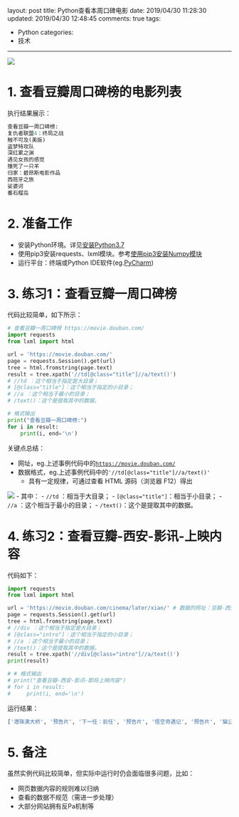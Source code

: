 layout: post
title: Python查看本周口碑电影
date: 2019/04/30 11:28:30
updated: 2019/04/30 12:48:45
comments: true
tags:
- Python
categories:
- 技术

---
<img src="../../../../uploads/PythonSimpleWebCTest.jpg" class="full-image" />

# 1. 查看豆瓣周口碑榜的电影列表
执行结果展示：
```Python
查看豆瓣一周口碑榜:
复仇者联盟4：终局之战
触不可及(美版)
盗梦特攻队
深红累之渊
遇见女孩的感觉
撞死了一只羊
归家：碧昂斯电影作品
西班牙之旅
娑婆诃
番石榴岛
```

<!-- more -->

# 2. 准备工作
- 安装Python环境。详见[安装Python3.7](https://haoleeson.cn/2018/09/23/AfterInstallManjaro/#%E5%AE%89%E8%A3%85Python3-7)
- 使用pip3安装requests、lxml模块。参考[使用pip3安装Numpy模块](https://haoleeson.cn/2018/09/23/AfterInstallManjaro/#%E4%BD%BF%E7%94%A8pip3%E5%AE%89%E8%A3%85Numpy%E6%A8%A1%E5%9D%97)
- 运行平台：终端或Python IDE软件(eg.[PyCharm](http://www.jetbrains.com/pycharm/))

# 3. 练习1：查看豆瓣一周口碑榜
代码比较简单，如下所示：
```Python
# 查看豆瓣一周口碑榜 https://movie.douban.com/
import requests
from lxml import html

url = 'https://movie.douban.com/'
page = requests.Session().get(url)
tree = html.fromstring(page.text)
result = tree.xpath('//td[@class="title"]//a/text()')
# //td ：这个相当于指定是大目录；
# [@class="title"]：这个相当于指定的小目录；
# //a ：这个相当于最小的目录；
# /text()：这个是提取其中的数据。

# 格式输出
print("查看豆瓣一周口碑榜:")
for i in result:
    print(i, end='\n')
```

关键点总结：
- 网址，eg.上述事例代码中的<code>https://movie.douban.com/</code>
- 数据格式，eg.上述事例代码中的<code>'//td[@class="title"]//a/text()'</code>
    - 具有一定规律，可通过查看 HTML 源码（浏览器 F12）得出
<img src="../../../../uploads/PythonSimpleWebCTest2.jpg" class="full-image" />
    - 其中：
      - <code>//td</code> ：相当于大目录；
      - <code>[@class="title"]</code>：相当于小目录；
      - <code>//a</code> ：这个相当于最小的目录；
      - <code>/text()</code>：这个是提取其中的数据。

# 4. 练习2：查看豆瓣-西安-影讯-上映内容
代码如下：
```Python
import requests
from lxml import html

url = 'https://movie.douban.com/cinema/later/xian/' # 数据的网址：豆瓣-西安-影讯-即将上映内容
page = requests.Session().get(url)
tree = html.fromstring(page.text)
# //div ：这个相当于指定是大目录；
# [@class="intro"]：这个相当于指定的小目录；
# //a ：这个相当于最小的目录；
# /text()：这个是提取其中的数据。
result = tree.xpath('//div[@class="intro"]//a/text()')
print(result)

# # 格式输出
# print("查看豆瓣-西安-影讯-即将上映内容")
# for i in result:
#     print(i, end='\n')
```

运行结果：
```Python
['港珠澳大桥', '预告片', '下一任：前任', '预告片', '悟空奇遇记', '预告片', '猫公主苏菲', '预告片', '国礼', '预告片', '大破天门阵', '柔情史', '预告片', '罗马', '预告片', '大侦探皮卡丘', '预告片', '进京城', '预告片', '一个母亲的复仇', '预告片', '欢迎来北方II', '预告片', '半边天', '预告片', '一路疯癫', '预告片', '周恩来回延安', '预告片', '海蒂和爷爷', '预告片', '企鹅公路', '预告片', '妈阁是座城', '预告片', '致命梦魇', '预告片', '音乐家', '预告片', '你好现任']
```

# 5. 备注
虽然实例代码比较简单，但实际中运行时仍会面临很多问题，比如： 
- 网页数据内容的规则难以归纳 
- 查看的数据不规范（需进一步处理） 
- 大部分网站拥有反Pa机制等
